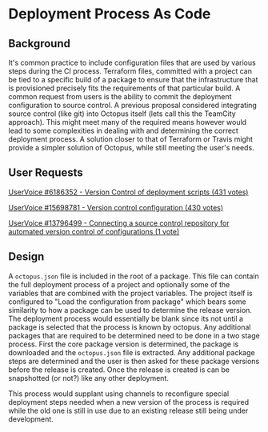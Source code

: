 # Deployment Process As Code #


## Background ##
It's common practice to include configuration files that are used by various steps during the CI process. Terraform files, committed with a project can be tied to a specific build of a package to ensure that the infrastructure that is provisioned precisely fits the requirements of that particular build. A common request from users is the ability to commit the deployment configuration to source control. A previous proposal considered integrating source control (like git) into Octopus itself (lets call this the TeamCity approach). This might meet many of the required means however would lead to some complexities in dealing with and determining the correct deployment process. A solution closer to that of Terraform or Travis might provide a simpler solution of Octopus, while still meeting the user's needs.

## User Requests ##
[UserVoice #6186352 - Version Control of deployment scripts (431 votes)](hhttps://octopusdeploy.uservoice.com/forums/170787-general/suggestions/6186352-version-control-of-deployment-scripts)

[UserVoice #15698781 - Version control configuration (430 votes)](https://octopusdeploy.uservoice.com/forums/170787-general/suggestions/15698781-version-control-configuration)

[UserVoice #13796499 - Connecting a source control repository for automated version control of configurations (1 vote)](https://octopusdeploy.uservoice.com/forums/170787-general/suggestions/13796499-connecting-a-source-control-repository-for-automat)

## Design ##
A `octopus.json` file is included in the root of a package. This file can contain the full deployment process of a project and optionally some of the variables that are combined with the project variables. The project itself is configured to "Load the configuration from package" which bears some similarity to how a package can be used to determine the release version. The deployment process would essentially be blank since its not until a package is selected that the process is known by octopus. Any additional packages that are required to be determined need to be done in a two stage process. First the core package version is determined, the package is downloaded and the `octopus.json` file is extracted. Any additional package steps are determined and the user is then asked for these package versions before the release is created. Once the release is created is can be snapshotted (or not?) like any other deployment.

This process would supplant using channels to reconfigure special deployment steps needed when a new version of the process is required while the old one is still in use due to an existing release still being under development.
